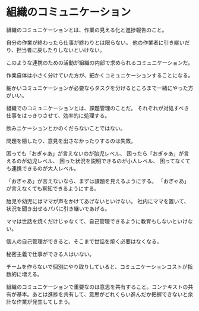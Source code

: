 # 組織のコミュニケーション

組織のコミュニケーションとは、作業の見える化と進捗報告のこと。

自分の作業が終わったら仕事が終わりとは限らない。
他の作業者に引き継いだり、担当者に戻したりしないといけない。

このような連携のための活動が組織の内部で求められるコミュニケーションだ。

作業自体は小さく分けていた方が、細かくコミュニケーションすることになる。

細かいコミュニケーションが必要ならタスクを分けるところまで一緒にやった方がいい。

組織でのコミュニケーションとは、課題管理のことだ。
それぞれが対処すべき仕事をはっきりさせて、効率的に処理する。

飲みニケーションとかのくだらないことではない。

問題を隠したり、意見を出さなかったりするのは失敗。

困っても「おぎゃあ」が言えないのが胎児レベル、
困ったら「おぎゃあ」が言えるのが幼児レベル、
困った状況を説明できるのが小人レベル、
困ってなくても連携できるのが大人レベル。

「おぎゃあ」が言えないなら、まずは課題を見えるようにする。
「おぎゃあ」が言えなくても察知できるようにする。

胎児や幼児にはママが声をかけてあげないといけない。
社内にママを置いて、状況を聞き出せるパパに引き継いであげる。

ママは世話を焼くだけじゃなくて、自己管理できるように教育もしないといけない。

個人の自己管理ができると、そこまで世話を焼く必要はなくなる。

秘密主義で仕事ができる人はいない。

チームを作らないで個別にやり取りしていると、コミュニケーションコストが指数的に増える。

組織のコミュニケーションで重要なのは意思を共有すること。コンテキストの共有が基本。あとは進捗を共有して、意思がどれくらい進んだか把握できないと余計な作業が発生してしまう。
